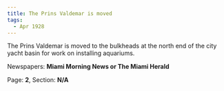 ```yaml
---  
title: The Prins Valdemar is moved  
tags:  
  - Apr 1928  
---  
```

  
The Prins Valdemar is moved to the bulkheads at the north end of the city yacht basin for work on installing aquariums.  
  
Newspapers: **Miami Morning News or The Miami Herald**  
  
Page: **2**, Section: **N/A** 
